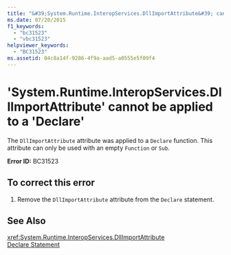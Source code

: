 ```yaml
---
title: "&#39;System.Runtime.InteropServices.DllImportAttribute&#39; cannot be applied to a &#39;Declare&#39;"
ms.date: 07/20/2015
f1_keywords: 
  - "bc31523"
  - "vbc31523"
helpviewer_keywords: 
  - "BC31523"
ms.assetid: 04c8a14f-9286-4f9a-aad5-a0555e5f09f4
---
```

# &#39;System.Runtime.InteropServices.DllImportAttribute&#39; cannot be applied to a &#39;Declare&#39;
The `DllImportAttribute` attribute was applied to a `Declare` function. This attribute can only be used with an empty `Function` or `Sub`.  
  
 **Error ID:** BC31523  
  
## To correct this error  
  
1. Remove the `DllImportAttribute` attribute from the `Declare` statement.  
  
## See Also  
 <xref:System.Runtime.InteropServices.DllImportAttribute>  
 [Declare Statement](../../visual-basic/language-reference/statements/declare-statement.md)
